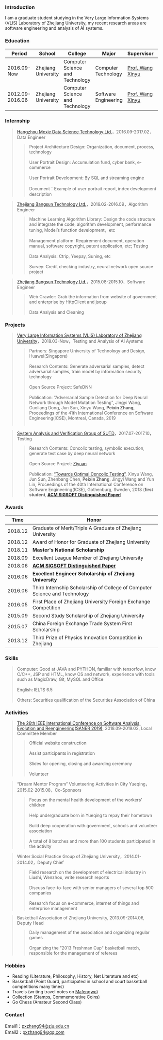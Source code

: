 ### Introduction
I am a graduate student studying in the Very Large Information Systems (VLIS) Laboratory of Zhejiang University, my recent research areas are software engineering and analysis of AI systems.  

### Education

| Period | School | College | Major | Supervisor | Degree | Grades |
| ------- | --- | --- | --- | --- | --- | --- |
| 2016.09-Now | Zhejiang University | Computer Science and Technology | Computer Technology | [Prof. Wang Xinyu](https://person.zju.edu.cn/en/wangxinyu_en) | Master | 88.6/100 |
| 2012.09-2016.06 | Zhejiang University | Computer Science and Technology | Software Engineering | [Prof. Wang Xinyu](https://person.zju.edu.cn/en/wangxinyu_en) | Bachelor | 3.87/5 |

### Internship

> [Hangzhou Moxie Data Science Technology Ltd.](http://www.91moxie.com)，2016.09-2017.02，Data Engineer
>> Project Architecture Design: Organization, document, process, technology<br/><br/>
User Portrait Design: Accumulation fund, cyber bank, e-commerce<br/><br/>
User Portrait Development: By SQL and streaming engine<br/><br/>
Document：Example of user portrait report, index development description

> [Zhejiang Bangsun Technology Ltd.](https://www.bsfit.com.cn)，2016.02-2016.09，Algorithm Engineer
>> Machine Learning Algorithm Library: Design the code structure and integrate the code, algorithm development, performance tuning, Model’s  function development，etc<br/><br/>
Management platform: Requirement document, operation manual, software copyright, patent application, etc; Testing<br/><br/>
Data Analysis: Ctrip, Yeepay, Suning, etc<br/><br/>
Survey: Credit checking industry, neural network open source project

> [Zhejiang Bangsun Technology Ltd.](https://www.bsfit.com.cn)，2015.08-2015.10，Software Engineer
>> Web Crawler: Grab the information from website of government and enterprise by HttpClient and jsoup<br/><br/>
Data Analysis and Cleaning

### Projects

> [Very Large Information Systems (VLIS) Laboratory of Zhejiang University](http://www.vlis.zju.edu.cn)，2018.03-Now，Testing and Analysis of AI Aystems
>> Partners: Singapore University of Technology and Design, Huawei(Singapore)<br/><br/>
Research Contents: Generate adversarial samples, detect adversarial samples, train model by information security technology <br/><br/>
Open Source Project: SafeDNN<br/><br/>
Publication: “Adversarial Sample Detection for Deep Neural Network through Model Mutation Testing”, Jingyi Wang, Guoliang Dong, Jun Sun, Xinyu Wang, **Peixin Zhang**, Proceedings of the 41th International Conference on Software Engineering(ICSE), Montreal, Canada, 2019<br/><br/>

<!--Paper in submission: “Detecting Adversarial Samples of Deep Neural Networks through Mutation Testing”, Jingyi Wang, **Peixin Zhang**, Pengfei Yang, Jun Sun, Dongxia Wang, Xinyu Wang, TACAS, 2019 (**first student**) -->

> [System Analysis and Verification Group of SUTD](http://sav.sutd.edu.sg)，2017.07-2017.10，Testing
>> Research Contents: Concolic testing, symbolic execution, generate test case by deep neural network<br/><br/>
Open Source Project: [Ziyuan](https://github.com/sunjun-group/Ziyuan)<br/><br/>
Publication: [“Towards Optimal Concolic Testing”](http://pxzhang94.github.io/paper/concolic_testing/icse2018.pdf), Xinyu Wang, Jun Sun, Zhenbang Chen, **Peixin Zhang**, Jingyi Wang and Yun Lin, Proceedings of the 40th International Conference on Software Engineering(ICSE), Gothenburg, Sweden, 2018 (**first student, [ACM SIGSOFT Distinguished Paper](https://www.icse2018.org/info/awards)**)

### Awards

| Time | Honor |
| ------- | --- |
| 2018.12 | Graduate of Merit/Triple A Graduate of Zhejiang University |
| 2018.12 | Award of Honor for Graduate of Zhejiang University |
| 2018.11 | **Master's National Scholarship** |
| 2018.09 | Excellent League Member of Zhejiang University |
| 2018.06 | **[ACM SIGSOFT Distinguished Paper](https://www.icse2018.org/info/awards)** |
| 2016.06 | **Excellent Engineer Scholarship of Zhejiang University** |
| 2016.06 | Third Internship Scholarship of College of Computer Science and Technology |
| 2016.05 | First Place of Zhejiang University Foreign Exchange Competition |
| 2015.09 | Second Study Scholarship of Zhejiang University  |
| 2015.07 | China Foreign Exchange Trade System First Scholarship |
| 2013.12 | Third Prize of Physics Innovation Competition in Zhejiang |

### Skills

> Computer: Good at JAVA and PYTHON, familiar with tensorfow, know C/C++, JSP and HTML, know OS and network, experience with tools such as MagicDraw, Git, MySQL and Office<br/><br/>
English: IELTS 6.5<br/><br/>
Others: Securities qualification of the Securities Association of China

### Activities

> [The 26th IEEE International Conference on Software Analysis, Evolution and Reengineering(SANER 2019)](https://saner2019.github.io), 2018.09-2019.02, Local Committee Member
>> Official website construction<br/><br/>
Assist participants in registration<br/><br/>
Slides for opening, closing and awarding ceremony<br/><br/>
Volunteer

> “Dream Mentor Program” Volunteering Activities in City Yueqing，2015.02-2015.08，Co-Sponsors
>> Focus on the mental health development of the workers' children<br/><br/>
Help undergraduate born in Yueqing to repay their hometown<br/><br/>
Build deep cooperation with government, schools and volunteer association<br/><br/>
A total of 8 batches and more than 100 students participated in the activity

> Winter Social Practice Group of Zhejiang University，2014.01-2014.02，Deputy Chief
>> Field research on the development of electrical industry in Liushi, Wenzhou, write research reports<br/><br/>
Discuss face-to-face with senior managers of several top 500 companies<br/><br/>
Research focus on e-commerce, internet of things and enterprise management

> Basketball Association of Zhejiang University, 2013.09-2014.06, Deputy Head
>> Daily management of the association and organizing regular games<br/><br/>
Organizing the "2013 Freshman Cup" basketball match, responsible for the management of referees

### Hobbies

- Reading (Literature, Philosophy, History, Net Literature and etc)
- Basketball (Point Guard, participated in school and court basketball competitions many times)
- Travels (writing travel notes on [Mafengwo](http://www.mafengwo.cn/u/93458083.html))
- Collection (Stamps, Commemorative Coins)
- Go Chess (Amateur Second Class)

### Contact

Email1：<pxzhang94@zju.edu.cn><br/>
Email2：<pxzhang94@qq.com>

<!-- > Yet another man.


Hi, I am *@huxpro* (Huang, Xuan), a software engineer & a designer. I am currently working on [Reason](https://reasonml.github.io/) and [Messenger.com](http://messenger.com/) at [Facebook](https://www.facebook.com/). I previously worked as Web Front-End Engineer at [Alibaba Trip](https://www.alitrip.com/); Web Front-End Infrastructure Team Lead at [Wepiao.com](https://www.crunchbase.com/organization/wepiao#/entity); And [Invited Consultant on PWA]((https://medium.com/elemefe/upgrading-ele-me-to-progressive-web-app-2a446832e509)) at [Ele.me](https://github.com/elemefe/).

I studied Digital Media Art and graduated from [Communication University of China](https://en.wikipedia.org/wiki/Communication_University_of_China) by 2016, and am studying Computer Science at [Rochester Institute of Technology](https://en.wikipedia.org/wiki/Rochester_Institute_of_Technology) from 2017.


##### Talks

- [Upgrading to Progressive Web Apps][9] · [JSConf China Shanghai 2017](http://2017.jsconf.cn/)
- Building Progressive Web Apps · [CSDI Guangzhou 2017](http://www.csdisummit.com/)
- The State of Progressive Web App · GDG IO Redux Beijing 2017
- PWA Rehashing · Baidu HQ Beijing 2017
- [Service Worker 101][5] · GDG DevFest Beijing 2016
- [Progressive Web Apps][4] · QCon Shanghai 2016
- Progressive Web App in my POV · GDG IO Redux Beijing 2016
- [CSS Still Sucks 2015][2] · 2015
- [JavaScript Modularization Journey][1] · 2015



[1]: //huangxuan.me/2015/07/09/js-module-7day/
[2]: //huangxuan.me/2015/12/28/css-sucks-2015/
[3]: //huangxuan.me/2016/06/05/pwa-in-my-pov/
[4]: //huangxuan.me/2016/10/20/pwa-qcon2016/
[5]: //huangxuan.me/2016/11/20/sw-101-gdgdf/
[6]: https://yanshuo.io/assets/player/?deck=58ac8598b123db0067292f92 "PWA Rehashing"
[7]: https://yanshuo.io/assets/player/?deck=593ad6fbfe88c2006a0a0d6d "The State of PWA"
[8]: https://yanshuo.io/assets/player/?deck=594d673d570c357d0698a950 "Building PWA"
[9]: //huangxuan.me/jsconfcn2017/ -->


